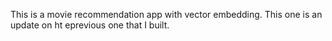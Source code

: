 This is a movie recommendation app with vector embedding. This one is an update on ht eprevious one that I built.